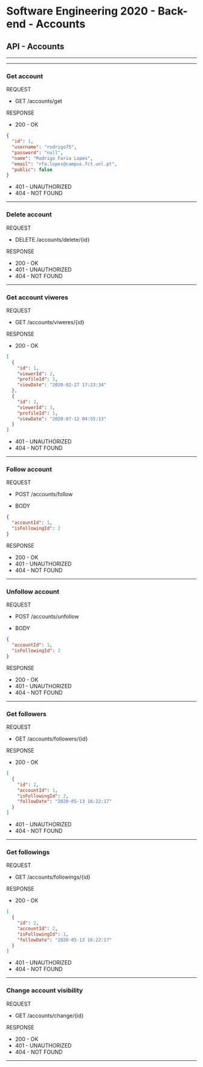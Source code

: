 # Software Engineering 2020 - Back-end - Accounts

## API - Accounts

---

---

### Get account

REQUEST

- GET /accounts/get

RESPONSE

- 200 - OK

```json
{
  "id": 1,
  "username": "rodrigo75",
  "password": "null",
  "name": "Rodrigo Faria Lopes",
  "email": "rfa.lopes@campus.fct.unl.pt",
  "public": false
}
```
- 401 - UNAUTHORIZED
- 404 - NOT FOUND

---

### Delete account

REQUEST

- DELETE /accounts/delete/{id}

RESPONSE

- 200 - OK
- 401 - UNAUTHORIZED
- 404 - NOT FOUND

---

### Get account viweres

REQUEST

- GET /accounts/viweres/{id}

RESPONSE

- 200 - OK

```json
[
  {
    "id": 1,
    "viewerId": 2,
    "profileId": 1,
    "viewDate": "2020-02-27 17:23:34"
  },
  {
    "id": 2,
    "viewerId": 3,
    "profileId": 1,
    "viewDate": "2020-07-12 04:55:13"
  }
]
```
- 401 - UNAUTHORIZED
- 404 - NOT FOUND

---

### Follow account

REQUEST

- POST /accounts/follow

- BODY

```json
{
  "accountId": 1,
  "isFollowingId": 2
}
```

RESPONSE

- 200 - OK
- 401 - UNAUTHORIZED
- 404 - NOT FOUND

---

### Unfollow account

REQUEST

- POST /accounts/unfollow

- BODY

```json
{
  "accountId": 1,
  "isFollowingId": 2
}
```

RESPONSE

- 200 - OK
- 401 - UNAUTHORIZED
- 404 - NOT FOUND

---

### Get followers

REQUEST

- GET /accounts/followers/{id}

RESPONSE

- 200 - OK

```json
[
  {
    "id": 2,
    "accountId": 1,
    "isFollowingId": 2,
    "followDate": "2020-05-13 16:22:17"
  }
]
```
- 401 - UNAUTHORIZED
- 404 - NOT FOUND

---

### Get followings

REQUEST

- GET /accounts/followings/{id}

RESPONSE

- 200 - OK

```json
[
  {
    "id": 2,
    "accountId": 2,
    "isFollowingId": 1,
    "followDate": "2020-05-13 16:22:17"
  }
]
```
- 401 - UNAUTHORIZED
- 404 - NOT FOUND

---

### Change account visibility

REQUEST

- GET /accounts/change/{id}

RESPONSE

- 200 - OK
- 401 - UNAUTHORIZED
- 404 - NOT FOUND

---
